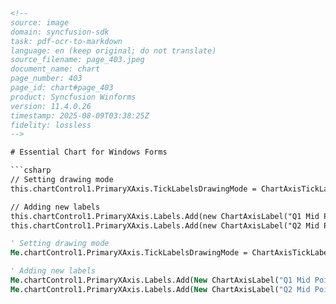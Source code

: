 ```html
<!-- 
source: image
domain: syncfusion-sdk
task: pdf-ocr-to-markdown
language: en (keep original; do not translate)
source_filename: page_403.jpeg
document_name: chart
page_number: 403
page_id: chart#page_403
product: Syncfusion Winforms
version: 11.4.0.26
timestamp: 2025-08-09T03:38:25Z
fidelity: lossless
-->

# Essential Chart for Windows Forms

```csharp
// Setting drawing mode
this.chartControl1.PrimaryXAxis.TickLabelsDrawingMode = ChartAxisTickLabelDrawingMode.UserMode;

// Adding new labels
this.chartControl1.PrimaryXAxis.Labels.Add(new ChartAxisLabel("Q1 Mid Point", Color.OrangeRed, new Font("Arial", 8F, System.Drawing.FontStyle.Bold), new DateTime(2007, 2, 15), "", "", ChartValueType.Custom));
this.chartControl1.PrimaryXAxis.Labels.Add(new ChartAxisLabel("Q2 Mid Point", Color.OrangeRed, new Font("Arial", 8F, System.Drawing.FontStyle.Bold), new DateTime(2007, 5, 15), "", "", ChartValueType.Custom));
```

```vb
' Setting drawing mode
Me.chartControl1.PrimaryXAxis.TickLabelsDrawingMode = ChartAxisTickLabelDrawingMode.UserMode

' Adding new labels
Me.chartControl1.PrimaryXAxis.Labels.Add(New ChartAxisLabel("Q1 Mid Point", Color.OrangeRed, New Font("Arial", 8F, System.Drawing.FontStyle.Bold), New DateTime(2007, 2, 15), "", "", ChartValueType.Custom))
Me.chartControl1.PrimaryXAxis.Labels.Add(New ChartAxisLabel("Q2 Mid Point", Color.OrangeRed, New Font("Arial", 8F, System.Drawing.FontStyle.Bold), New DateTime(2007, 5, 15), "", "", ChartValueType.Custom))
```

<!-- tags: [chart, axis, labels, drawing mode, custom labels, winforms, syncfusion chart] keywords: [chartControl, PrimaryXAxis, TickLabelsDrawingMode, ChartAxisTickLabelDrawingMode.UserMode, ChartAxisLabel, Font, FontStyle.Bold, DateTime, ChartValueType.Custom] -->
```